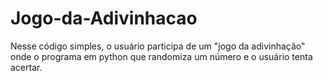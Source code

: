# Jogo-da-Adivinhacao
Nesse código simples, o usuário participa de um "jogo da adivinhação" onde o programa em python que randomiza um número e o usuário tenta acertar.
